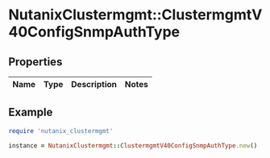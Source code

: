 # NutanixClustermgmt::ClustermgmtV40ConfigSnmpAuthType

## Properties

| Name | Type | Description | Notes |
| ---- | ---- | ----------- | ----- |

## Example

```ruby
require 'nutanix_clustermgmt'

instance = NutanixClustermgmt::ClustermgmtV40ConfigSnmpAuthType.new()
```

